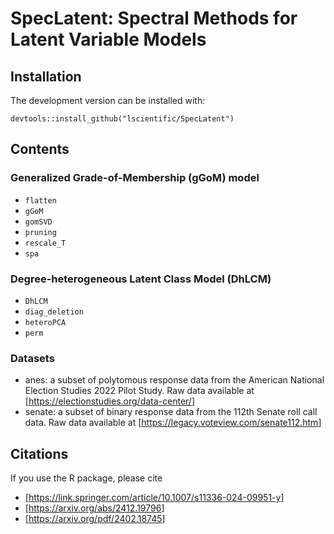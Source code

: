 # SpecLatent: Spectral Methods for Latent Variable Models

## Installation
The development version can be installed with:
```
devtools::install_github("lscientific/SpecLatent")
```

## Contents
### Generalized Grade-of-Membership (gGoM) model
- `flatten`
- `gGoM`
- `gomSVD`
- `pruning`
- `rescale_T`
- `spa`

### Degree-heterogeneous Latent Class Model (DhLCM)
- `DhLCM`
- `diag_deletion`
- `heteroPCA`
- `perm`

### Datasets
- anes: a subset of polytomous response data from the American National Election Studies 2022 Pilot Study. Raw data available at [<https://electionstudies.org/data-center/>]
- senate: a subset of binary response data from the 112th Senate roll call data. Raw data available at [<https://legacy.voteview.com/senate112.htm>]


## Citations
If you use the R package, please cite
- [<https://link.springer.com/article/10.1007/s11336-024-09951-y>]
- [<https://arxiv.org/abs/2412.19796>]
- [<https://arxiv.org/pdf/2402.18745>]
